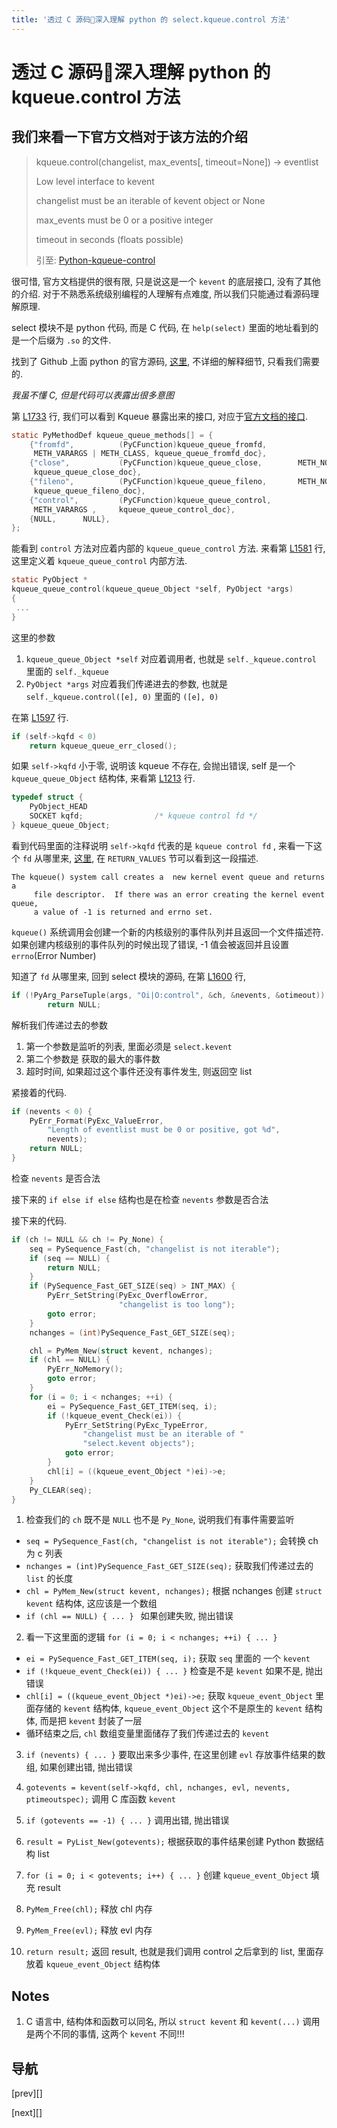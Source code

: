 ```yaml
---
title: '透过 C 源码🔧深入理解 python 的 select.kqueue.control 方法'
---
```


# 透过 C 源码🔧深入理解 python 的 kqueue.control 方法

## 我们来看一下官方文档对于该方法的介绍

> kqueue.control(changelist, max_events[, timeout=None]) → eventlist
>
> Low level interface to kevent
> 
> changelist must be an iterable of kevent object or None
>
> max_events must be 0 or a positive integer
>
> timeout in seconds (floats possible)
>
> 引至: [Python-kqueue-control][Python-kqueue-control]

很可惜, 官方文档提供的很有限, 只是说这是一个 `kevent` 的底层接口, 没有了其他的介绍. 对于不熟悉系统级别编程的人理解有点难度, 所以我们只能通过看源码理解原理.

select 模块不是 python 代码, 而是 C 代码, 在 `help(select)` 里面的地址看到的是一个后缀为 `.so` 的文件.

找到了 Github 上面 python 的官方源码, [这里][c-source], 不详细的解释细节, 只看我们需要的.

*我虽不懂 C, 但是代码可以表露出很多意图*

第 [L1733][L1733] 行, 我们可以看到 Kqueue 暴露出来的接口, 对应于[官方文档的接口][official-doc-api]. 
```c
static PyMethodDef kqueue_queue_methods[] = {
    {"fromfd",          (PyCFunction)kqueue_queue_fromfd,
     METH_VARARGS | METH_CLASS, kqueue_queue_fromfd_doc},
    {"close",           (PyCFunction)kqueue_queue_close,        METH_NOARGS,
     kqueue_queue_close_doc},
    {"fileno",          (PyCFunction)kqueue_queue_fileno,       METH_NOARGS,
     kqueue_queue_fileno_doc},
    {"control",         (PyCFunction)kqueue_queue_control,
     METH_VARARGS ,     kqueue_queue_control_doc},
    {NULL,      NULL},
};
```

能看到 `control` 方法对应着内部的 `kqueue_queue_control` 方法. 来看第 [L1581][L1581] 行, 这里定义着 `kqueue_queue_control` 内部方法.
```c
static PyObject *
kqueue_queue_control(kqueue_queue_Object *self, PyObject *args)
{
 ...
}
```

这里的参数

1. `kqueue_queue_Object *self` 对应着调用者, 也就是 `self._kqueue.control` 里面的 `self._kqueue`
2. `PyObject *args` 对应着我们传递进去的参数, 也就是 `self._kqueue.control([e], 0)` 里面的 `([e], 0)`

在第 [L1597][L1597] 行.
```c
if (self->kqfd < 0)
    return kqueue_queue_err_closed();
```

如果 `self->kqfd` 小于零, 说明该 kqueue 不存在, 会抛出错误, self 是一个 `kqueue_queue_Object` 结构体, 来看第 [L1213][L1213] 行.
```c
typedef struct {
    PyObject_HEAD
    SOCKET kqfd;                /* kqueue control fd */
} kqueue_queue_Object;
```

看到代码里面的注释说明 `self->kqfd` 代表的是 `kqueue control fd` , 来看一下这个 `fd` 从哪里来, [这里][kqueue-return-value], 在 `RETURN_VALUES` 节可以看到这一段描述.
```plaintext
The kqueue() system call creates a	new kernel event queue and returns a
     file descriptor.  If there	was an error creating the kernel event queue,
     a value of	-1 is returned and errno set.
``` 

`kqueue()` 系统调用会创建一个新的内核级别的事件队列并且返回一个文件描述符. 如果创建内核级别的事件队列的时候出现了错误, -1 值会被返回并且设置 `errno`(Error Number)

知道了 `fd` 从哪里来, 回到 select 模块的源码, 在第 [L1600][L1600] 行,
```c
if (!PyArg_ParseTuple(args, "Oi|O:control", &ch, &nevents, &otimeout))
        return NULL;
```

解析我们传递过去的参数

1. 第一个参数是监听的列表, 里面必须是 `select.kevent`
2. 第二个参数是 获取的最大的事件数
3. 超时时间, 如果超过这个事件还没有事件发生, 则返回空 list

紧接着的代码.
```c
if (nevents < 0) {
    PyErr_Format(PyExc_ValueError,
        "Length of eventlist must be 0 or positive, got %d",
        nevents);
    return NULL;
}
```

检查 `nevents` 是否合法

接下来的 `if else if else` 结构也是在检查 `nevents` 参数是否合法

接下来的代码.
```c
if (ch != NULL && ch != Py_None) {
    seq = PySequence_Fast(ch, "changelist is not iterable");
    if (seq == NULL) {
        return NULL;
    }
    if (PySequence_Fast_GET_SIZE(seq) > INT_MAX) {
        PyErr_SetString(PyExc_OverflowError,
                        "changelist is too long");
        goto error;
    }
    nchanges = (int)PySequence_Fast_GET_SIZE(seq);

    chl = PyMem_New(struct kevent, nchanges);
    if (chl == NULL) {
        PyErr_NoMemory();
        goto error;
    }
    for (i = 0; i < nchanges; ++i) {
        ei = PySequence_Fast_GET_ITEM(seq, i);
        if (!kqueue_event_Check(ei)) {
            PyErr_SetString(PyExc_TypeError,
                "changelist must be an iterable of "
                "select.kevent objects");
            goto error;
        }
        chl[i] = ((kqueue_event_Object *)ei)->e;
    }
    Py_CLEAR(seq);
}
```

1. 检查我们的 `ch` 既不是 `NULL` 也不是 `Py_None`, 说明我们有事件需要监听
* `seq = PySequence_Fast(ch, "changelist is not iterable");` 会转换 ch 为 c 列表
* `nchanges = (int)PySequence_Fast_GET_SIZE(seq);` 获取我们传递过去的 `list` 的长度
* `chl = PyMem_New(struct kevent, nchanges);` 根据 nchanges 创建 `struct kevent` 结构体, 这应该是一个数组
* `if (chl == NULL) { ... } ` 如果创建失败, 抛出错误

2. 看一下这里面的逻辑 `for (i = 0; i < nchanges; ++i) { ... }`
* `ei = PySequence_Fast_GET_ITEM(seq, i);` 获取 `seq` 里面的 一个 `kevent`
* `if (!kqueue_event_Check(ei)) { ... }` 检查是不是 `kevent` 如果不是, 抛出错误
* `chl[i] = ((kqueue_event_Object *)ei)->e;` 获取 `kqueue_event_Object` 里面存储的 `kevent` 结构体, `kqueue_event_Object` 这个不是原生的 `kevent` 结构体, 而是把 `kevent` 封装了一层
* 循环结束之后, `chl` 数组变量里面储存了我们传递过去的 `kevent`

3. `if (nevents) { ... }` 要取出来多少事件, 在这里创建 `evl` 存放事件结果的数组, 如果创建出错, 抛出错误

4. `gotevents = kevent(self->kqfd, chl, nchanges, evl, nevents, ptimeoutspec);` 调用 C 库函数 `kevent`

5. `if (gotevents == -1) { ... }` 调用出错, 抛出错误

6. `result = PyList_New(gotevents);` 根据获取的事件结果创建 Python 数据结构 list

7. `for (i = 0; i < gotevents; i++) { ... }` 创建 `kqueue_event_Object` 填充 result

8. `PyMem_Free(chl);` 释放 chl 内存

9. `PyMem_Free(evl);` 释放 evl 内存

10. `return result;` 返回 result, 也就是我们调用 control 之后拿到的 list, 里面存放着 `kqueue_event_Object` 结构体

## Notes

1. C 语言中, 结构体和函数可以同名, 所以 `struct kevent` 和 `kevent(...)` 调用是两个不同的事情, 这两个 `kevent` 不同!!!

## 导航

[prev][]

[next][]

[L1213]: <https://github.com/python/cpython/blob/2.7/Modules/selectmodule.c#L1213>
[L1581]: <https://github.com/python/cpython/blob/2.7/Modules/selectmodule.c#L1581>
[L1597]: <https://github.com/python/cpython/blob/2.7/Modules/selectmodule.c#L1597>
[L1600]: <https://github.com/python/cpython/blob/2.7/Modules/selectmodule.c#L1600>
[L1733]: <https://github.com/python/cpython/blob/2.7/Modules/selectmodule.c#L1733>
[c-source]: <https://github.com/python/cpython/blob/2.7/Modules/selectmodule.c>
[official-doc-api]: <https://docs.python.org/2.7/library/select.html#kqueue-objects>
[kqueue-return-value]: <https://www.freebsd.org/cgi/man.cgi?query=kqueue&sektion=2>
[Python-kqueue-control]: <https://docs.python.org/2.7/library/select.html#select.kqueue.control>